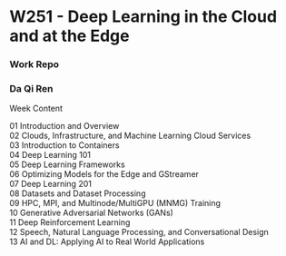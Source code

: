 # W251 - Deep Learning in the Cloud and at the Edge

### Work Repo 

### Da Qi Ren
 

Week	Content

01	Introduction and Overview \
02	Clouds, Infrastructure, and Machine Learning Cloud Services \
03	Introduction to Containers \
04	Deep Learning 101 \
05	Deep Learning Frameworks \
06	Optimizing Models for the Edge and GStreamer \
07	Deep Learning 201 \
08	Datasets and Dataset Processing \
09	HPC, MPI, and Multinode/MultiGPU (MNMG) Training \
10	Generative Adversarial Networks (GANs) \
11	Deep Reinforcement Learning \
12	Speech, Natural Language Processing, and Conversational Design \
13	AI and DL: Applying AI to Real World Applications 
